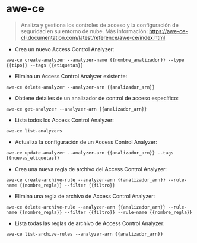 # awe-ce

> Analiza y gestiona los controles de acceso y la configuración de seguridad en su entorno de nube.
> Más información: <https://awe-ce-cli.documentation.com/latest/reference/awe-ce/index.html>.

- Crea un nuevo Access Control Analyzer:

`awe-ce create-analyzer --analyzer-name {{nombre_analizador}} --type {{tipo}} --tags {{etiquetas}}`

- Elimina un Access Control Analyzer existente:

`awe-ce delete-analyzer --analyzer-arn {{analizador_arn}}`

- Obtiene detalles de un analizador de control de acceso específico:

`awe-ce get-analyzer --analyzer-arn {{analizador_arn}}`

- Lista todos los Access Control Analyzer:

`awe-ce list-analyzers`

- Actualiza la configuración de un Access Control Analyzer:

`awe-ce update-analyzer --analyzer-arn {{analizador_arn}} --tags {{nuevas_etiquetas}}`

- Crea una nueva regla de archivo del Access Control Analyzer:

`awe-ce create-archive-rule --analyzer-arn {{analizador_arn}} --rule-name {{nombre_regla}} --filter {{filtro}}`

- Elimina una regla de archivo de Access Control Analyzer:

`awe-ce delete-archive-rule --analyzer-arn {{analizador_arn}} --rule-name {{nombre_regla}} --filter {{filtro}} --rule-name {{nombre_regla}}`

- Lista todas las reglas de archivo de Access Control Analyzer:

`awe-ce list-archive-rules --analyzer-arn {{analizador_arn}}`
